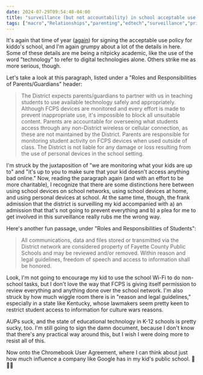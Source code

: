 ```yaml
---
date: 2024-07-29T09:54:48-04:00
title: "surveillance (but not accountability) in school acceptable use policies"
tags: ["macro","Relationships","parenting","edtech","surveillance","privacy","Kentucky","Kentucky General Assembly","Chromebooks","Google"]
---
```


It's again that time of year ([again](https://spencergreenhalgh.com/myself/school-acceptable-use-policies/)) for signing the acceptable use policy for kiddo's school, and I'm again grumpy about a lot of the details in here. Some of these details are me being a nitpicky academic, like the use of the word "technology" to refer to digital technologies alone. Others strike me as more serious, though.

Let's take a look at this paragraph, listed under a "Roles and Responsibilities of Parents/Guardians" header: 

> The District expects parents/guardians to partner with us in teaching students to use available technology safely and appropriately. Although FCPS devices are monitored and every effort is made to prevent inappropriate use, it's impossible to block all unsuitable content. Parents are accountable for overseeing what students access through any non-District wireless or cellular connection, as these are not maintained by the District. Parents are responsible for monitoring student activity on FCPS devices when used outside of class. The District is not liable for any damage or loss resulting from the use of personal devices in the school setting.

I'm struck by the juxtaposition of "we are monitoring what your kids are up to" and "it's up to you to make sure that your kid doesn't access anything bad online." Now, reading the paragraph again (and with an effort to be more charitable), I recognize that there are some distinctions here between using school devices on school networks, using school devices at home, and using personal devices at school. At the same time, though, the frank admission that the district is surveilling my kid accompanied with a) an admission that that's not going to prevent everything and b) a plea for me to get involved in this surveillance really rubs me the wrong way. 

Here's another fun passage, under "Roles and Responsibilities of Students":

> All communications, data and files stored or transmitted via the District network are considered property of Fayette County Public Schools and may be reviewed and/or removed. Within reason and legal guidelines, freedom of speech and access to information shall be honored.

Look, I'm not going to encourage my kid to use the school Wi-Fi to do non-school tasks, but I don't love the way that FCPS is giving itself permission to review everything and anything done over the school network. I'm also struck by how much wiggle room there is in "reason and legal guidelines," especially in a state like Kentucky, whose lawmakers seem pretty keen to restrict student access to information for culture wars reasons.

AUPs suck, and the state of educational technology in K-12 schools is pretty sucky, too. I'm still going to sign the damn document, because I don't know that there's any practical way around this, but I wish I were doing more to resist all of this.

Now onto the Chromebook User Agreement, where I can think about just how much influence a company like Google has in my kid's public school. 🎉🎉🎉